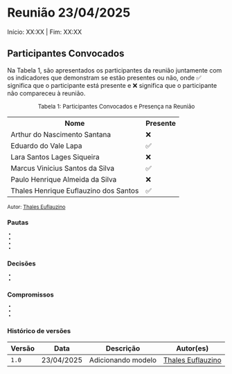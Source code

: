 # Reunião 23/04/2025

Início: XX:XX | Fim: XX:XX
<!-- Este é um arquivo base, para criar uma ata, basta copiá-lo e preencher os dados da reunião -->

## Participantes Convocados

<!-- Colocar um ✅ se o participante estiver presente ou um ❌ caso negativo -->
Na Tabela 1, são apresentados os participantes da reunião juntamente com os indicadores que demonstram se estão presentes ou não, onde ✅ significa que o participante está presente e ❌ significa que o participante não compareceu à reunião.

<center>

<font size="2">Tabela 1: Participantes Convocados e Presença na Reunião</font>

<table align="center">
  <tr>
    <th>Nome</th><th>Presente</th>
  </tr>
  <tr><td>Arthur do Nascimento Santana</td><td>❌</td></tr>
  <tr><td>Eduardo do Vale Lapa</td><td>✅</td></tr>
  <tr><td>Lara Santos Lages Siqueira</td><td>❌</td></tr>
  <tr><td>Marcus Vinicius Santos da Silva</td><td>✅</td></tr>
  <tr><td>Paulo Henrique Almeida da Silva</td><td>❌</td></tr>
  <tr><td>Thales Henrique Euflauzino dos Santos</td><td>✅</td></tr>
</table>
</center>

<small> Autor: [Thales Euflauzino](https://github.com/thaleseuflauzino) <small>


## Pautas

<!-- pautas discutidas na reunião -->

-
-
-
-

## Decisões

<!-- decisões feitas pela equipe -->

- 
- 

## Compromissos

<!-- compromissos que foram definidos para os integrantes, a data de entrega e os revisores, para facilitar o trabalho, pode pedir
para o chat GPT formar a tabela em HTML -->

-
-
-

<!-- 

## Gravação da reunião

 <iframe width="560" height="315" src="LINK PARA EMBED VIDEO" title="YouTube video player" frameborder="0" allow="accelerometer; autoplay; clipboard-write; encrypted-media; gyroscope; picture-in-picture" allowfullscreen></iframe> -->

## Histórico de versões

| Versão | Data | Descrição | Autor(es) |
| ------ | ---- | --------- | --------- |
|`1.0`|23/04/2025| Adicionando modelo | [Thales Euflauzino](https://github.com/thaleseuflauzino) |
